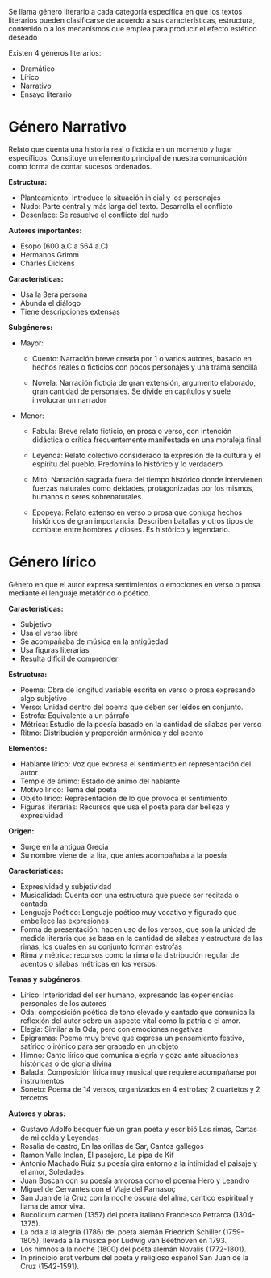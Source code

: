 Se llama género literario a cada categoría específica en que los textos literarios pueden clasificarse de acuerdo a sus características, estructura, contenido o a los mecanismos que emplea para producir el efecto estético deseado

Existen 4 géneros literarios:
- Dramático
- Lírico
- Narrativo
- Ensayo literario


# Género Narrativo
Relato que cuenta una historia real o ficticia en un momento y lugar específicos. Constituye un elemento principal de nuestra comunicación como forma de contar sucesos ordenados.

**Estructura:**
- Planteamiento: Introduce la situación inicial y los personajes
- Nudo: Parte central y más larga del texto. Desarrolla el conflicto
- Desenlace: Se resuelve el conflicto del nudo

**Autores importantes:**
- Esopo (600 a.C a 564 a.C)
- Hermanos Grimm
- Charles Dickens

**Características:**
- Usa la 3era persona
- Abunda el diálogo
- Tiene descripciones extensas

**Subgéneros:**
- Mayor:
	- Cuento: Narración breve creada por 1 o varios autores, basado en hechos reales o ficticios con pocos personajes y una trama sencilla
  
	- Novela: Narración ficticia de gran extensión, argumento elaborado, gran cantidad de personajes. Se divide en capítulos y suele involucrar un narrador
- Menor:
	- Fabula: Breve relato ficticio, en prosa o verso, con intención didáctica o crítica frecuentemente manifestada en una moraleja final
	  
	- Leyenda: Relato colectivo considerado la expresión de la cultura y el espíritu del pueblo. Predomina lo histórico y lo verdadero
	  
	- Mito: Narración sagrada fuera del tiempo histórico donde intervienen fuerzas naturales como deidades, protagonizadas por los mismos, humanos o seres sobrenaturales.
	  
	- Epopeya: Relato extenso en verso o prosa que conjuga hechos históricos de gran importancia. Describen batallas y otros tipos de combate entre hombres y dioses. Es histórico y legendario.

# Género lírico
Género en que el autor expresa sentimientos o emociones en verso o prosa mediante el lenguaje metafórico o poético.

**Características:**
- Subjetivo
- Usa el verso libre
- Se acompañaba de música en la antigüedad
- Usa figuras literarias
- Resulta difícil de comprender

**Estructura:**
- Poema: Obra de longitud variable escrita en verso o prosa expresando algo subjetivo
- Verso: Unidad dentro del poema que deben ser leídos en conjunto.
- Estrofa: Equivalente a un párrafo
- Métrica: Estudio de la poesía basado en la cantidad de sílabas por verso
- Ritmo: Distribución y proporción armónica y del acento

**Elementos:**
- Hablante lírico: Voz que expresa el sentimiento en representación del autor
- Temple de ánimo: Estado de ánimo del hablante
- Motivo lírico: Tema del poeta
- Objeto lírico: Representación de lo que provoca el sentimiento
- Figuras literarias: Recursos que usa el poeta para dar belleza y expresividad

**Origen:**
- Surge en la antigua Grecia
- Su nombre viene de la lira, que antes acompañaba a la poesía

**Características:**
- Expresividad y subjetividad
- Musicalidad: Cuenta con una estructura que puede ser recitada o cantada
- Lenguaje Poético: Lenguaje poético muy vocativo y figurado que embellece las expresiones
- Forma de presentación: hacen uso de los versos, que son la unidad de medida literaria que se basa en la cantidad de sílabas y estructura de las rimas, los cuales en su conjunto forman estrofas
- Rima y métrica: recursos como la rima o la distribución regular de acentos o sílabas métricas en los versos.

**Temas y subgéneros:**
- Lírico: Interioridad del ser humano, expresando las experiencias personales de los autores
- Oda: composición poética de tono elevado y cantado que comunica la reflexión del autor sobre un aspecto vital como la patria o el amor.
- Elegía: Similar a la Oda, pero con emociones negativas
- Epigramas: Poema muy breve que expresa un pensamiento festivo, satírico o irónico para ser grabado en un objeto
- Himno: Canto lírico que comunica alegría y gozo ante situaciones históricas o de gloria divina
- Balada: Composición lírica muy musical que requiere acompañarse por instrumentos
- Soneto: Poema de 14 versos, organizados en 4 estrofas; 2 cuartetos y 2 tercetos

**Autores y obras:**
- Gustavo Adolfo becquer fue un gran poeta y escribió Las rimas, Cartas de mi celda y Leyendas
- Rosalia de castro, En las orillas de Sar, Cantos gallegos
- Ramon Valle Inclan, El pasajero, La pipa de Kif
- Antonio Machado Ruiz su poesía gira entorno a la intimidad el paisaje y el amor, Soledades.
- Juan Boscan con su poesía amorosa como el poema Hero y Leandro 
- Miguel de Cervantes con el Viaje del Parnasoç
- San Juan de la Cruz con la noche oscura del alma, cantico espiritual y llama de amor viva.
- Bucolicum carmen (1357) del poeta italiano Francesco Petrarca (1304-1375).
- La oda a la alegría (1786) del poeta alemán Friedrich Schiller (1759-1805), llevada a la música por Ludwig van Beethoven en 1793.
- Los himnos a la noche (1800) del poeta alemán Novalis (1772-1801).
- In principio erat verbum del poeta y religioso español San Juan de la Cruz (1542-1591).

